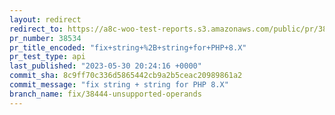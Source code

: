 ```yaml
---
layout: redirect
redirect_to: https://a8c-woo-test-reports.s3.amazonaws.com/public/pr/38534/api/index.html
pr_number: 38534
pr_title_encoded: "fix+string+%2B+string+for+PHP+8.X"
pr_test_type: api
last_published: "2023-05-30 20:24:16 +0000"
commit_sha: 8c9ff70c336d5865442cb9a2b5ceac20989861a2
commit_message: "fix string + string for PHP 8.X"
branch_name: fix/38444-unsupported-operands
---
```

